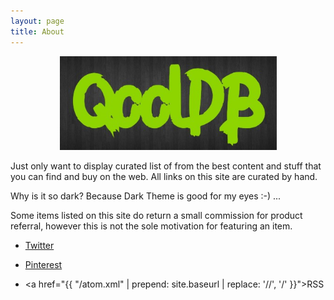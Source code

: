 ```yaml
---
layout: page
title: About
---
```


<p align="center">
    <img src="assets/images/qooldb.jpg" alt="qooldb" height="150" />
</p>

Just only want to display curated list of from the best content and stuff that you can find and buy on the web. All links on this site are curated by hand.

Why is it so dark? Because Dark Theme is good for my eyes :-) ...

Some items listed on this site do return a small commission for product referral, however this is not the sole motivation for featuring an item.

*   [Twitter](https://twitter.com/qooldb)

*   [Pinterest](https://pinterest.com/qooldb/)

*   <a href="{{ "/atom.xml" | prepend: site.baseurl | replace: '//', '/' }}">RSS</a>
